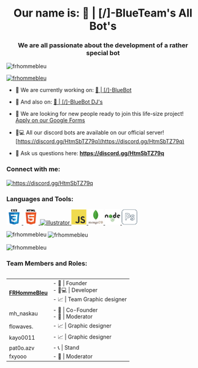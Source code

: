 <h1 align="center">Our name is: 🤖 | [/]-BlueTeam's All Bot's</h1>
<h3 align="center">We are all passionate about the development of a rather special bot</h3>

<p align="left"> <img src="https://komarev.com/ghpvc/?username=frhommebleu&label=Profile%20views&color=0e75b6&style=flat" alt="frhommebleu" /> </p>

<p align="left"> <a href="https://github.com/ryo-ma/github-profile-trophy"><img src="https://github-profile-trophy.vercel.app/?username=frhommebleu" alt="frhommebleu" /></a> </p>

- 🔭 We are currently working on: [🤖 | [/]-BlueBot](https://discord.gg/HtmSbTZ79q)

- 🔭 And also on: [🤖 | [/]-BlueBot DJ's](https://discord.gg/HtmSbTZ79q)

- 🤝 We are looking for new people ready to join this life-size project! [Apply on our Google Forms](https://forms.gle/UE6tW3jWi6avft42A)

- 👨💻 All our discord bots are available on our official server! [https://discord.gg/HtmSbTZ79q](https://discord.gg/HtmSbTZ79q)

- 💬 Ask us questions here: **https://discord.gg/HtmSbTZ79q**

<h3 align="left">Connect with me:</h3>
<p align="left">
<a href="https://discord.gg/https://discord.gg/HtmSbTZ79q" target="blank"><img align="center" src="https://raw.githubusercontent.com/rahuldkjain/github-profile-readme-generator/master/src/images/icons/Social/discord.svg" alt="https://discord.gg/HtmSbTZ79q" height="30" width="40" /></a>
</p>

<h3 align="left">Languages and Tools:</h3>
<p align="left"> 
  <a href="https://www.w3schools.com/css/" target="_blank" rel="noreferrer"> 
    <img src="https://raw.githubusercontent.com/devicons/devicon/master/icons/css3/css3-original-wordmark.svg" alt="css3" width="40" height="40"/> 
  </a> 
  <a href="https://www.w3.org/html/" target="_blank" rel="noreferrer"> 
    <img src="https://raw.githubusercontent.com/devicons/devicon/master/icons/html5/html5-original-wordmark.svg" alt="html5" width="40" height="40"/> 
  </a> 
  <a href="https://www.adobe.com/in/products/illustrator.html" target="_blank" rel="noreferrer"> 
    <img src="https://www.vectorlogo.zone/logos/adobe_illustrator/adobe_illustrator-icon.svg" alt="illustrator" width="40" height="40"/> 
  </a> 
  <a href="https://developer.mozilla.org/en-US/docs/Web/JavaScript" target="_blank" rel="noreferrer"> 
    <img src="https://raw.githubusercontent.com/devicons/devicon/master/icons/javascript/javascript-original.svg" alt="javascript" width="40" height="40"/> 
  </a> 
  <a href="https://www.mongodb.com/" target="_blank" rel="noreferrer"> 
    <img src="https://raw.githubusercontent.com/devicons/devicon/master/icons/mongodb/mongodb-original-wordmark.svg" alt="mongodb" width="40" height="40"/> 
  </a> 
  <a href="https://nodejs.org" target="_blank" rel="noreferrer"> 
    <img src="https://raw.githubusercontent.com/devicons/devicon/master/icons/nodejs/nodejs-original-wordmark.svg" alt="nodejs" width="40" height="40"/> 
  </a> 
  <a href="https://www.photoshop.com/en" target="_blank" rel="noreferrer"> 
    <img src="https://raw.githubusercontent.com/devicons/devicon/master/icons/photoshop/photoshop-line.svg" alt="photoshop" width="40" height="40"/> 
  </a> 
</p>

<p><img align="left" src="https://github-readme-stats.vercel.app/api/top-langs?username=frhommebleu&show_icons=true&locale=en&layout=compact" alt="frhommebleu" /></p>

<p>&nbsp;<img align="center" src="https://github-readme-stats.vercel.app/api?username=frhommebleu&show_icons=true&locale=en" alt="frhommebleu" /></p>

<p><img align="center" src="https://github-readme-streak-stats.herokuapp.com/?user=frhommebleu&" alt="frhommebleu" /></p>

<h3 align="left">Team Members and Roles:</h3>
<table align="left">
  <tr>
    <th><a href="https://github.com/FRHommeBleu">FRHommeBleu</a></th>
    <td>- 👔 | Founder<br>- 👨💻 | Developer<br>- 📈 | Team Graphic designer</td>
  </tr>
  <tr>
    <td>mh_naskau</td>
    <td>- 👔 | Co-Founder<br>- 🔨 | Moderator<br>
  </tr>
  <tr>
    <td>flowaves.</td>
    <td>- 📈 | Graphic designer</td>
  </tr>
  <tr>
    <td>kayo0011</td>
    <td>- 📈 | Graphic designer</td>
  </tr>
  <tr>
    <td>pat0o.azv</td>
    <td>- 📞 | Stand</td>
  </tr>
  <tr>
    <td>fxyooo</td>
    <td>- 🔨 | Moderator</td>
  </tr>
</table>
